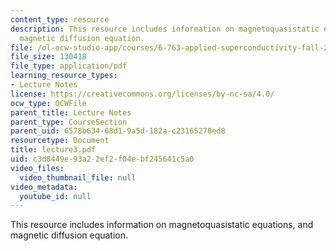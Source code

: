 ```yaml
---
content_type: resource
description: This resource includes information on magnetoquasistatic equations, and
  magnetic diffusion equation.
file: /ol-ocw-studio-app/courses/6-763-applied-superconductivity-fall-2005/c3d8449e93a22ef2f04ebf245641c5a0_lecture3.pdf
file_size: 130418
file_type: application/pdf
learning_resource_types:
- Lecture Notes
license: https://creativecommons.org/licenses/by-nc-sa/4.0/
ocw_type: OCWFile
parent_title: Lecture Notes
parent_type: CourseSection
parent_uid: 6578b634-68d1-9a5d-182a-c23165270ed8
resourcetype: Document
title: lecture3.pdf
uid: c3d8449e-93a2-2ef2-f04e-bf245641c5a0
video_files:
  video_thumbnail_file: null
video_metadata:
  youtube_id: null
---
```

This resource includes information on magnetoquasistatic equations, and magnetic diffusion equation.